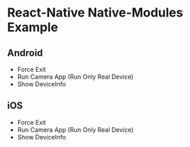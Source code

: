 # React-Native Native-Modules Example

## Android
- Force Exit
- Run Camera App (Run Only Real Device)
- Show DeviceInfo

## iOS
- Force Exit
- Run Camera App (Run Only Real Device)
- Show DeviceInfo

